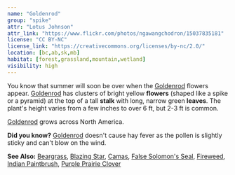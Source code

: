 ```yaml
---
name: "Goldenrod"
group: "spike"
attr: "Lotus Johnson"
attr_link: "https://www.flickr.com/photos/ngawangchodron/15037835181"
license: "CC BY-NC"
license_link: "https://creativecommons.org/licenses/by-nc/2.0/"
location: [bc,ab,sk,mb]
habitat: [forest,grassland,mountain,wetland]
visibility: high
---
```

You know that summer will soon be over when the [Goldenrod](/plants/goldrod/) flowers appear. [Goldenrod](/plants/goldrod/) has clusters of bright yellow **flowers** (shaped like a spike or a pyramid) at the top of a tall **stalk** with long, narrow green **leaves**. The plant's height varies from a few inches to over 6 ft, but 2-3 ft is common.

[Goldenrod](/plants/goldrod/) grows across North America.

**Did you know?** [Goldenrod](/plants/goldrod/) doesn't cause hay fever as the pollen is slightly sticky and can't blow on the wind.

<!-- generated, do not edit -->
**See Also:**
[Beargrass](/plants/beargras/),
[Blazing Star](/plants/blazstar/),
[Camas](/plants/camas/),
[False Solomon's Seal](/plants/falsesol/),
[Fireweed](/plants/fireweed/),
[Indian Paintbrush](/plants/indian/),
[Purple Prairie Clover](/plants/pupclover/)
